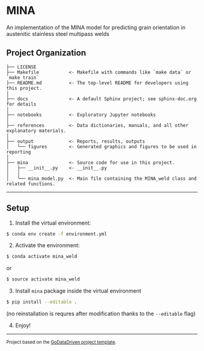 MINA
==============================

An implementation of the MINA model for predicting grain orientation in austenitic stainless steel multipass welds

Project Organization
------------

    ├── LICENSE
    ├── Makefile           <- Makefile with commands like `make data` or `make train`
    ├── README.md          <- The top-level README for developers using this project.
    │
    ├── docs               <- A default Sphinx project; see sphinx-doc.org for details
    │
    ├── notebooks          <- Exploratory Jupyter notebooks
    │
    ├── references         <- Data dictionaries, manuals, and all other explanatory materials.
    │
    ├── output             <- Reports, results, outputs
    │   └── figures        <- Generated graphics and figures to be used in reporting
    │
    ├── mina               <- Source code for use in this project.
    │   ├── __init__.py    <- __init__.py
    │   │
    │   └── mina_model.py  <- Main file containing the MINA_weld class and related functions.

--------
Setup
--------
1. Install the virtual environment:
```bash
$ conda env create -f environment.yml
```
2. Activate the environment:
```bash
$ conda activate mina_weld
```
or
```bash
$ source activate mina_weld
```
3. Install `mina` package inside the virtual environment
```bash
$ pip install --editable .
```
(no reinstallation is requres after modification thanks to the `--editable` flag)

4. Enjoy!

--------

<p><small>Project based on the <a target="_blank" href="https://github.com/hgrif/example-project/">GoDataDriven project template</a>.</small></p>
